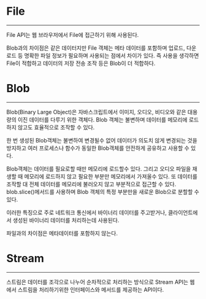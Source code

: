 # File 
---
File API는 웹 브라우저에서 File에 접근하기 위해 사용된다.

Blob과의 차이점은 같은 데이터지만 File 객체는 메타 데이터를 포함하며 업로드, 다운로드 등 명확한 파일 정보가 필요하며 사용되는 점에서 차이가 있다. 즉 사용을 생각하면 File이 적합하고 데이터의 저장 전송 조작 등은 Blob이 더 적합하다.

# Blob
---
Blob(Binary Large Object)은 자바스크립트에서 이미지, 오디오, 비디오와 같은 대용량의 이진 데이터를 다루기 위한 객체다. Blob 객체는 불변하며 데이터를 메모리에 로드하지 않고도 효율적으로 조작할 수 있다.

한 번 생성된 Blob객체는 불변하여 변경될수 없어 데이터가 의도치 않게 변경되는 것을 방지하고 여러 프로세스나 함수가 동일한 Blob객체를 안전하게 공유하고 사용할 수 있다.

Blob객체는 데이터를 필요로할 때만 메모리에 로드할수 있다. 그리고 오디오 파일을 재생할 때 메모리에 로드하지 않고 필요한 부분만 메모리에서 가져올수 있다.
또 데이터를 조작할 대 전체 데이터를 메모리에 불러오지 않고 부분적으로 접근할 수 있다. blob.slice()메서드를 사용하며 Blob 객체의 특정 부분만을 새로운 Blob으로 분할할 수 있다.

이러한 특징으로 주로 네트워크 통신에서 바이너리 데이터를 주고받거나, 클라이언트에서 생성된 바이너리 데이터를 처리하는데 사용된다.

파일과의 차이점은 메타데이터를 포함하지 않는다.


# Stream
---
스트림은 데이터를 조각으로 나누어 순차적으로 처리하는 방식으로 Stream API는 웹 에서 스트림을 처리하기위한 인터페이스와 메서드를 제공하는 API이다.
